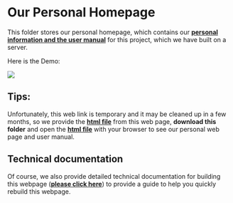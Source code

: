 # Our Personal Homepage
This folder stores our personal homepage, which contains our [**personal information and the user manual**](http://jellyfin.orangetien.icu:1499/) for this project, which we have built on a server.

Here is the Demo:

![](https://github.com/MeditatorE/Cartoon-Converter-Platform/blob/main/Demo/homepage.gif)

## Tips:
Unfortunately, this web link is temporary and it may be cleaned up in a few months, so we provide the [**html file**](https://github.com/MeditatorE/Cartoon-Converter-Platform/tree/main/homepage/html) from this web page, **download this folder** and open the [**html file**](https://github.com/MeditatorE/Cartoon-Converter-Platform/tree/main/homepage/html) with your browser to see our personal web page and user manual.

## Technical documentation
Of course, we also provide detailed technical documentation for building this webpage ([**please click here**](https://github.com/MeditatorE/Cartoon-Converter-Platform/blob/main/homepage/UserManualWeb.pdf)) to provide a guide to help you quickly rebuild this webpage.
